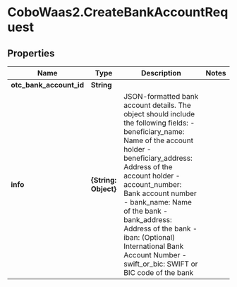 # CoboWaas2.CreateBankAccountRequest

## Properties

Name | Type | Description | Notes
------------ | ------------- | ------------- | -------------
**otc_bank_account_id** | **String** |  | 
**info** | **{String: Object}** | JSON-formatted bank account details. The object should include the following fields: - beneficiary_name: Name of the account holder - beneficiary_address: Address of the account holder - account_number: Bank account number - bank_name: Name of the bank - bank_address: Address of the bank - iban: (Optional) International Bank Account Number - swift_or_bic: SWIFT or BIC code of the bank  | 


